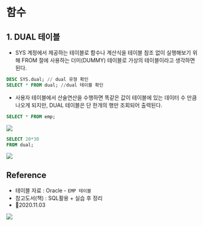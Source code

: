 # 함수

## 1. DUAL 테이블
- SYS 계정에서 제공하는 테이블로 함수나 계산식을 테이블 참조 없이 실행해보기 위해 FROM 절에 사용하는 더미(DUMMY) 테이블로 가상의 테이블이라고 생각하면 된다.

```sql
DESC SYS.dual; // dual 유형 확인
SELECT * FROM dual; //dual 테이블 확인
```

- 사용자 테이블에서 산술연산을 수행하면 똑같은 값이 테이블에 있는 데이터 수 만큼 나오게 되지만, DUAL 테이블은 단 한개의 행만 조회되어 출력된다.
```sql 
SELECT * FROM emp;
```
![](https://images.velog.io/images/withcolinsong/post/d3f92b9a-8659-4b75-a593-a1a7413814a4/image.png)



```sql
SELECT 20*30
FROM dual;
```
![](https://images.velog.io/images/withcolinsong/post/a701dd94-c944-4af1-9921-694f1ec3a386/image.png)

## Reference
- 테이블 자료 : Oracle - `EMP 테이블` 
- 참고도서(책) : SQL활용 + 실습 후 정리
- 🎈2020.11.03

![](https://images.velog.io/images/withcolinsong/post/8dc5159f-5174-49f0-8cca-748d6cd38345/image.png)
